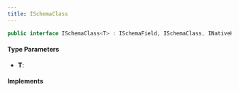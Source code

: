 ```yaml
---
title: ISchemaClass
---
```


```csharp
public interface ISchemaClass<T> : ISchemaField, ISchemaClass, INativeHandle where T : ISchemaClass<T>
```

#### Type Parameters

- **T**: 

#### Implements

